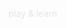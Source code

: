 
<style>
  @import url('https://fonts.googleapis.com/css2?family=Luckiest+Guy&display=swap');
</style>

<div style="display: flex; justifyContent: center;alignItems: center">
</div>
<p style="textAlign: center;color: #e6e6e6;fontSize: 102px;fontFamily: 'Luckiest Guy'; letterSpacing: 5px; fontWeight: 300;textShadow: 1px -1px #fff, -1px 1px #999, -5px 5px 5px #808080;">play & learn</p>

<div style="textAlign: center">
    <img src="http://43.139.113.7:81/img/logo.0f2b48d4.png" alt="" />
</div>
